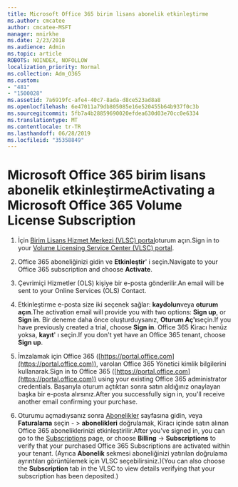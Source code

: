 ```yaml
---
title: Microsoft Office 365 birim lisans abonelik etkinleştirme
ms.author: cmcatee
author: cmcatee-MSFT
manager: mnirkhe
ms.date: 2/23/2018
ms.audience: Admin
ms.topic: article
ROBOTS: NOINDEX, NOFOLLOW
localization_priority: Normal
ms.collection: Adm_O365
ms.custom:
- "481"
- "1500028"
ms.assetid: 7a6919fc-afe4-40c7-8ada-d8ce523ad8a8
ms.openlocfilehash: 6e47011a79db805085e16e520455b64b937f0c3b
ms.sourcegitcommit: 5fb7a4b28859690020efdea630d03e70cc0e6334
ms.translationtype: MT
ms.contentlocale: tr-TR
ms.lasthandoff: 06/28/2019
ms.locfileid: "35358849"
---
```

# <a name="activating-a-microsoft-office-365-volume-license-subscription"></a><span data-ttu-id="ed729-102">Microsoft Office 365 birim lisans abonelik etkinleştirme</span><span class="sxs-lookup"><span data-stu-id="ed729-102">Activating a Microsoft Office 365 Volume License Subscription</span></span>

1. <span data-ttu-id="ed729-103">İçin [Birim Lisans Hizmet Merkezi (VLSC) portal](http://go.microsoft.com/fwlink/p/?LinkId=329762)oturum açın.</span><span class="sxs-lookup"><span data-stu-id="ed729-103">Sign in to your [Volume Licensing Service Center (VLSC) portal](http://go.microsoft.com/fwlink/p/?LinkId=329762).</span></span>

2. <span data-ttu-id="ed729-104">Office 365 aboneliğinizi gidin ve **Etkinleştir**' i seçin.</span><span class="sxs-lookup"><span data-stu-id="ed729-104">Navigate to your Office 365 subscription and choose **Activate**.</span></span>

3. <span data-ttu-id="ed729-105">Çevrimiçi Hizmetler (OLS) kişiye bir e-posta gönderilir.</span><span class="sxs-lookup"><span data-stu-id="ed729-105">An email will be sent to your Online Services (OLS) Contact.</span></span>

4. <span data-ttu-id="ed729-106">Etkinleştirme e-posta size iki seçenek sağlar: **kaydolun**veya **oturum açın**.</span><span class="sxs-lookup"><span data-stu-id="ed729-106">The activation email will provide you with two options: **Sign up**, or **Sign in**.</span></span> <span data-ttu-id="ed729-107">Bir deneme daha önce oluşturduysanız, **Oturum Aç'ı**seçin.</span><span class="sxs-lookup"><span data-stu-id="ed729-107">If you have previously created a trial, choose **Sign in**.</span></span> <span data-ttu-id="ed729-108">Office 365 Kiracı henüz yoksa, **kayıt**' ı seçin.</span><span class="sxs-lookup"><span data-stu-id="ed729-108">If you don't yet have an Office 365 tenant, choose **Sign up**.</span></span>

5. <span data-ttu-id="ed729-109">İmzalamak için Office 365 ([https://portal.office.com](https://portal.office.com)), varolan Office 365 Yönetici kimlik bilgilerini kullanarak.</span><span class="sxs-lookup"><span data-stu-id="ed729-109">Sign in to Office 365 ([https://portal.office.com](https://portal.office.com)) using your existing Office 365 administrator credentials.</span></span> <span data-ttu-id="ed729-110">Başarıyla oturum açtıktan sonra satın aldığınız onaylayan başka bir e-posta alırsınız.</span><span class="sxs-lookup"><span data-stu-id="ed729-110">After you successfully sign in, you'll receive another email confirming your purchase.</span></span>

6. <span data-ttu-id="ed729-111">Oturumu açmadıysanız sonra [Abonelikler](https://go.microsoft.com/fwlink/p/?linkid=842054) sayfasına gidin, veya **Faturalama** seçin - \> **abonelikleri** doğrulamak, Kiracı içinde satın alınan Office 365 aboneliklerinizi etkinleştirilir.</span><span class="sxs-lookup"><span data-stu-id="ed729-111">After you've signed in, you can go to the [Subscriptions](https://go.microsoft.com/fwlink/p/?linkid=842054) page, or choose **Billing** -\> **Subscriptions** to verify that your purchased Office 365 Subscriptions are activated within your tenant.</span></span> <span data-ttu-id="ed729-112">(Ayrıca **Abonelik** sekmesi aboneliğinizi yatırılan doğrulama ayrıntıları görüntülemek için VLSC seçebilirsiniz.)</span><span class="sxs-lookup"><span data-stu-id="ed729-112">(You can also choose the **Subscription** tab in the VLSC to view details verifying that your subscription has been deposited.)</span></span> 
